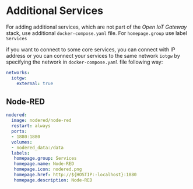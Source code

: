 # Additional Services

For adding additional services, which are not part of the *Open IoT Gateway* stack, use additional `docker-compose.yaml` file. For `homepage.group` use label `Services`

if you want to connect to some core services, you can connect with IP address or you can connect your services to the same network `iotgw` by specifying the network in `docker-compose.yaml` file following way:

```yaml
networks:
  iotgw:
    external: true
```


## Node-RED

```yaml
nodered:
  image: nodered/node-red
  restart: always
  ports:
  - 1880:1880
  volumes:
  - nodered_data:/data
  labels:
   homepage.group: Services
   homepage.name: Node-RED
   homepage.icon: nodered.png
   homepage.href: http://${HOSTIP:-localhost}:1880
   homepage.description: Node-RED
```
